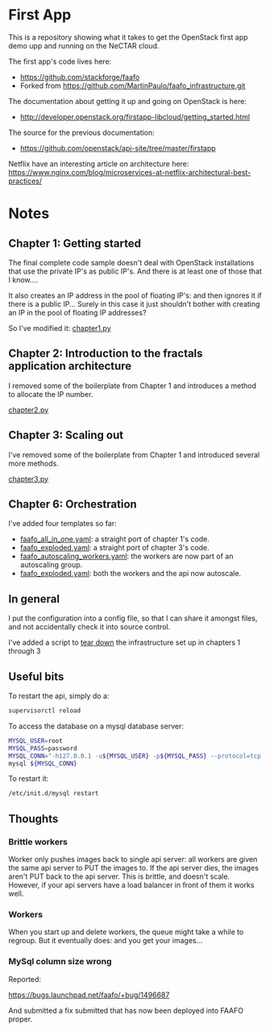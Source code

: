 # First App

This is a repository showing what it takes to get the OpenStack first app demo upp and running on the NeCTAR
cloud.

The first app's code lives here:

* https://github.com/stackforge/faafo
* Forked from https://github.com/MartinPaulo/faafo_infrastructure.git

The documentation about getting it up and going on OpenStack is here:

* http://developer.openstack.org/firstapp-libcloud/getting_started.html

The source for the previous documentation:

* https://github.com/openstack/api-site/tree/master/firstapp

Netflix have an interesting article on architecture here:
https://www.nginx.com/blog/microservices-at-netflix-architectural-best-practices/

# Notes

## Chapter 1: Getting started

The final complete code sample doesn't deal with OpenStack installations that use the private IP's as public IP's.
And there is at least one of those that I know....

It also creates an IP address in the pool of floating IP's: and then ignores it if there is a public IP... Surely in
this case it just shouldn't bother with creating an IP in the pool of floating IP addresses?

So I've modified it: [chapter1.py](src/chapter1.py)

## Chapter 2: Introduction to the fractals application architecture

I removed some of the boilerplate from Chapter 1 and introduces a method to allocate the IP number.

[chapter2.py](src/chapter2.py)

## Chapter 3: Scaling out

I've removed some of the boilerplate from Chapter 1 and introduced several more methods.

[chapter3.py](src/chapter3.py)

## Chapter 6: Orchestration

I've added four templates so far:

* [faafo_all_in_one.yaml](heat/faafo_all_in_one.yaml): a straight port of chapter 1's code.
* [faafo_exploded.yaml](heat/faafo_exploded.yaml): a straight port of chapter 3's code.
* [faafo_autoscaling_workers.yaml](heat/faafo_autoscaling_workers.yaml): the workers are now part of an autoscaling group.
* [faafo_exploded.yaml](heat/faafo_exploded.yaml): both the workers and the api now autoscale.

## In general

I put the configuration into a config file, so that I can share it amongst files, and not accidentally
check it into source control.

I've added a script to [tear down](src/teardown.py) the infrastructure set up in chapters 1 through 3

## Useful bits

To restart the api, simply do a:

```bash
supervisorctl reload
```

To access the database on a mysql database server:

```bash
MYSQL_USER=root
MYSQL_PASS=password
MYSQL_CONN="-h127.0.0.1 -u${MYSQL_USER} -p${MYSQL_PASS} --protocol=tcp -P3306"
mysql ${MYSQL_CONN}
```

To restart it:

```bash
/etc/init.d/mysql restart
```

## Thoughts

### Brittle workers

Worker only pushes images back to single api server: all workers are given the same api server to PUT the images to.
If the api server dies, the images aren't PUT back to the api server. This is brittle, and doesn't scale. However,
if your api servers have a load balancer in front of them it works well.

### Workers

When you start up and delete workers, the queue might take a while to regroup. But it eventually does: and you get
your images...

### MySql column size wrong

Reported:

https://bugs.launchpad.net/faafo/+bug/1496687

And submitted a fix submitted that has now been deployed into FAAFO proper.
